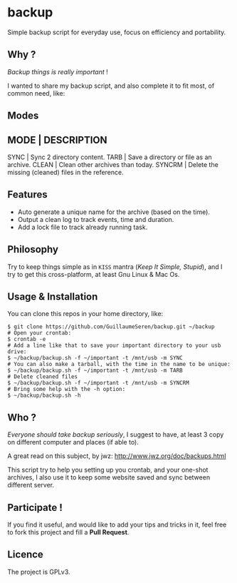 backup
======
Simple backup script for everyday use, focus on efficiency and portability.

## Why ?
*Backup things is really important* !

I wanted to share my backup script, and also complete it to fit most,
of common need, like:

## Modes
MODE   | DESCRIPTION
--------------------
SYNC   | Sync 2 directory content.
TARB   | Save a directory or file as an archive.
CLEAN  | Clean other archives than today.
SYNCRM | Delete the missing (cleaned) files in the reference.

## Features
- Auto generate a unique name for the archive (based on the time).
- Output a clean log to track events, time and duration.
- Add a lock file to track already running task.

## Philosophy
Try to keep things simple as in `KISS` mantra (*Keep It Simple, Stupid*),
and I try to get this cross-platform, at least Gnu Linux & Mac Os.

## Usage & Installation
You can clone this repos in your home directory, like:
```
$ git clone https://github.com/GuillaumeSeren/backup.git ~/backup
# Open your crontab:
$ crontab -e
# Add a line like that to save your important directory to your usb drive:
$ ~/backup/backup.sh -f ~/important -t /mnt/usb -m SYNC
# You can also make a tarball, with the time in the name to be unique:
$ ~/backup/backup.sh -f ~/important -t /mnt/usb -m TARB
# Delete cleaned files
$ ~/backup/backup.sh -f ~/important -t /mnt/usb -m SYNCRM
# Bring some help with the -h option:
$ ~/backup/backup.sh -h
```

## Who ?
*Everyone should take backup seriously*,
I suggest to have, at least 3 copy on different computer and places (if able to).

A great read on this subject, by jwz: http://www.jwz.org/doc/backups.html

This script try to help you setting up you crontab, and your one-shot archives,
I also use it to keep some website saved and sync between different server.

## Participate !
If you find it useful, and would like to add your tips and tricks in it,
feel free to fork this project and fill a __Pull Request__.

## Licence
The project is GPLv3.
